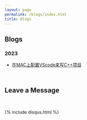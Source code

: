 ```yaml
---
layout: page
permalink: /blogs/index.html
title: Blogs
---
```


## Blogs

### 2023

- [在MAC上配置VScode来写C++项目](https://jason-zhi.github.io/blogs/VScodeforMAC)

<br>

## Leave a Message

<br>

{% include disqus.html %} 

<br>
